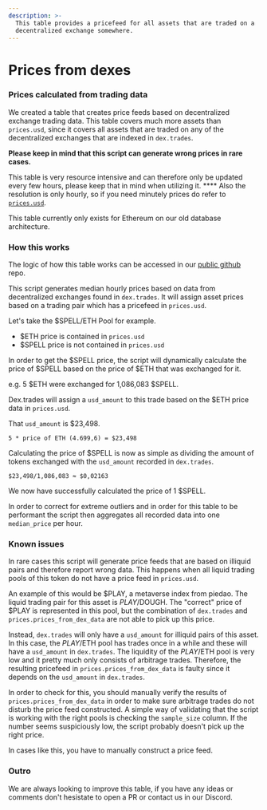 ```yaml
---
description: >-
  This table provides a pricefeed for all assets that are traded on a
  decentralized exchange somewhere.
---
```


# Prices from dexes

### Prices calculated from trading data

We created a table that creates price feeds based on decentralized exchange trading data. This table covers much more assets than `prices.usd`, since it covers all assets that are traded on any  of the decentralized exchanges that are indexed in `dex.trades`.

**Please keep in mind that this script can generate wrong prices in rare cases.**

This table is very resource intensive and can therefore only be updated every few hours, please keep that in mind when utilizing it. **** Also the resolution is only hourly, so if you need minutely prices do refer to [`prices.usd`](/tables/prices.md).

This table currently only exists for Ethereum on our old database architecture.

### How this works

The logic of how this table works can be accessed in our [public github](https://github.com/duneanalytics/spellbook/tree/master/ethereum/prices) repo.

This script generates median hourly prices based on data from decentralized exchanges found in `dex.trades`. It will assign asset prices based on a trading pair which has a pricefeed in `prices.usd`.

Let's take the $SPELL/ETH Pool for example.

* $ETH price is contained in `prices.usd`
* $SPELL price is not contained in `prices.usd`

In order to get the $SPELL price, the script will dynamically calculate the price of $SPELL based on the price of $ETH that was exchanged for it.

e.g. 5 $ETH were exchanged for 1,086,083 $SPELL.

Dex.trades will assign a `usd_amount` to this trade based on the $ETH price data in `prices.usd`.

That `usd_amount` is $23,498.

`5 * price of ETH (4.699,6) = $23,498`

Calculating the price of $SPELL is now as simple as dividing the amount of tokens exchanged with the `usd_amount` recorded in `dex.trades`.

`$23,498/1,086,083 ≈ $0,02163`

We now have successfully calculated the price of 1 $SPELL.

In order to correct for extreme outliers and in order for this table to be performant the script then aggregates all recorded data into one `median_price` per hour.

### Known issues

In rare cases this script will generate price feeds that are based on illiquid pairs and therefore report wrong data. This happens when all liquid trading pools of this token do not have a price feed in `prices.usd`.

An example of this would be $PLAY, a metaverse index from piedao. The liquid trading pair for this asset is $PLAY/$DOUGH. The "correct" price of $PLAY is represented in this pool, but the combination of `dex.trades` and `prices.prices_from_dex_data` are not able to pick up this price.

Instead, `dex.trades` will only have a `usd_amount` for illiquid pairs of this asset. In this case, the $PLAY/$ETH pool has trades once in a while and these will have a `usd_amount` in `dex.trades`. The liquidity of the $PLAY/$ETH pool is very low and it pretty much only consists of arbitrage trades. Therefore, the resulting pricefeed in `prices.prices_from_dex_data` is faulty since it depends on the `usd_amount` in `dex.trades`.

In order to check for this, you should manually verify the results of `prices.prices_from_dex_data` in order to make sure arbitrage trades do not disturb the price feed constructed. A simple way of validating that the script is working with the right pools is checking the `sample_size` column. If the number seems suspiciously low, the script probably doesn't pick up the right price.

In cases like this, you have to manually construct a price feed.

### Outro

We are always looking to improve this table, if you have any ideas or comments don't hesistate to open a PR or contact us in our Discord.

